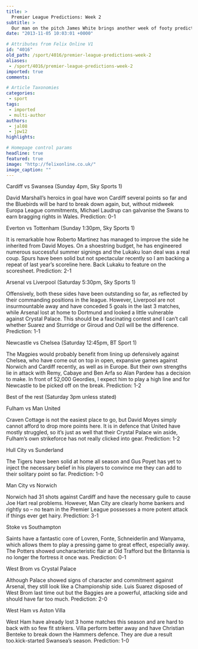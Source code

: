 ```yaml
---
title: >
  Premier League Predictions: Week 2
subtitle: >
  Our man on the pitch James White brings another week of footy predictions.
date: "2013-11-05 10:03:01 +0000"

# Attributes from Felix Online V1
id: "4016"
old_path: /sport/4016/premier-league-predictions-week-2
aliases:
 - /sport/4016/premier-league-predictions-week-2
imported: true
comments:

# Article Taxonomies
categories:
 - sport
tags:
 - imported
 - multi-author
authors:
 - jal08
 - jpw12
highlights:

# Homepage control params
headline: true
featured: true
image: "http://felixonline.co.uk/"
image_caption: ""
---
```


Cardiff vs Swansea
 (Sunday 4pm, Sky Sports 1)

David Marshall’s heroics in goal have won Cardiff several points so far and the Bluebirds will be hard to break down again, but, without midweek Europa League commitments, Michael Laudrup can galvanise the Swans to earn bragging rights in Wales.
 Prediction: 0-1

Everton vs Tottenham
 (Sunday 1:30pm, Sky Sports 1)

It is remarkable how Roberto Martinez has managed to improve the side he inherited from David Moyes. On a shoestring budget, he has engineered numerous successful summer signings and the Lukaku loan deal was a real coup. Spurs have been solid but not spectacular recently so I am backing a repeat of last year’s scoreline here. Back Lukaku to feature on the scoresheet.
 Prediction: 2-1

Arsenal vs Liverpool
 (Saturday 5:30pm, Sky Sports 1)

Offensively, both these sides have been outstanding so far, as reflected by their commanding positions in the league. However, Liverpool are not insurmountable away and have conceded 5 goals in the last 3 matches, while Arsenal lost at home to Dortmund and looked a little vulnerable against Crystal Palace. This should be a fascinating contest and I can’t call whether Suarez and Sturridge or Giroud and Ozil will be the difference.
 Prediction: 1-1

Newcastle vs Chelsea
 (Saturday 12:45pm, BT Sport 1)

The Magpies would probably benefit from lining up defensively against Chelsea, who have come out on top in open, expansive games against Norwich and Cardiff recently, as well as in Europe. But their own strengths lie in attack with Remy, Cabaye and Ben Arfa so Alan Pardew has a decision to make. In front of 52,000 Geordies, I expect him to play a high line and for Newcastle to be picked off on the break.
 Prediction: 1-2

Best of the rest
 (Saturday 3pm unless stated)

Fulham vs Man United

Craven Cottage is not the easiest place to go, but David Moyes simply cannot afford to drop more points here. It is in defence that United have mostly struggled, so it’s just as well that their Crystal Palace win aside, Fulham’s own strikeforce has not really clicked into gear.
 Prediction: 1-2

Hull City vs Sunderland

The Tigers have been solid at home all season and Gus Poyet has yet to inject the necessary belief in his players to convince me they can add to their solitary point so far.
 Prediction: 1-0

Man City vs Norwich

 Norwich had 31 shots against Cardiff and have the necessary guile to cause Joe Hart real problems. However, Man City are clearly home bankers and rightly so – no team in the Premier League possesses a more potent attack if things ever get hairy.
 Prediction: 3-1

Stoke vs Southampton

Saints have a fantastic core of Lovren, Fonte, Schneiderlin and Wanyama, which allows them to play a pressing game to great effect, especially away. The Potters showed uncharacteristic flair at Old Trafford but the Britannia is no longer the fortress it once was.
 Prediction: 0-1

West Brom vs Crystal Palace

Although Palace showed signs of character and commitment against Arsenal, they still look like a Championship side. Luis Suarez disposed of West Brom last time out but the Baggies are a powerful, attacking side and should have far too much.
 Prediction: 2-0

West Ham vs Aston Villa

West Ham have already lost 3 home matches this season and are hard to back with so few fit strikers. Villa perform better away and have Christian Benteke to break down the Hammers defence. They are due a result too.kick-started Swansea’s season.
 Prediction: 1-0
